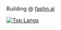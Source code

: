 Building @ [fashn.ai](https://fashn.ai/)

[![Top Langs](https://github-readme-stats.vercel.app/api/top-langs/?username=AyaBochman&layout=compact)](https://github.com/AyaBochman)

